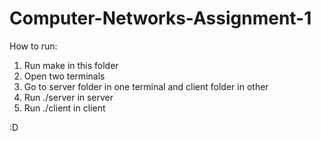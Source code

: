 # Computer-Networks-Assignment-1

How to run:

1. Run make in this folder
2. Open two terminals
3. Go to server folder in one terminal and client folder in other
4. Run ./server in server
5. Run ./client in client

:D
